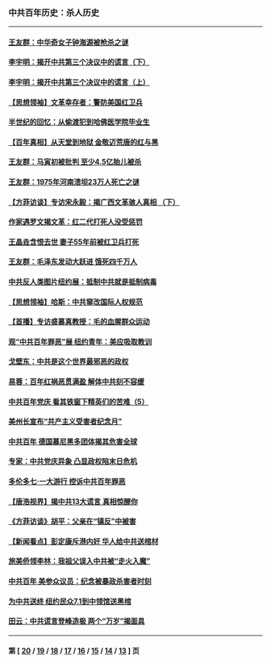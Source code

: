 ### 中共百年历史：杀人历史
---
#### [王友群：中华奇女子钟海源被枪杀之谜](../../pages/nf1176106/n13430555.md?12200430) 
#### [李宇明：揭开中共第三个决议中的谎言（下）](../../pages/nf1176106/n13389389.md?12200430) 
#### [李宇明：揭开中共第三个决议中的谎言（上）](../../pages/nf1176106/n13388697.md?12200430) 
#### [【思想领袖】文革幸存者：警防美国红卫兵](../../pages/nf1176106/n13339289.md?12200430) 
#### [半世纪的回忆：从偷渡犯到哈佛医学院毕业生](../../pages/nf1176106/n13345328.md?12200430) 
#### [【百年真相】从天堂到地狱 金敬迈荒唐的红与黑](../../pages/nf1176106/n13336995.md?12200430) 
#### [王友群：马寅初被批判 至少4.5亿胎儿被杀](../../pages/nf1176106/n13260313.md?12200430) 
#### [王友群：1975年河南溃坝23万人死亡之谜](../../pages/nf1176106/n13231576.md?12200430) 
#### [【方菲访谈】专访宋永毅：揭广西文革骇人真相 （下）](../../pages/nf1176106/n13209074.md?12200430) 
#### [作家遇罗文揭文革：红二代打死人没受惩罚](../../pages/nf1176106/n13205254.md?12200430) 
#### [王晶垚含恨去世 妻子55年前被红卫兵打死](../../pages/nf1176106/n13203590.md?12200430) 
#### [王友群：毛泽东发动大跃进 饿死四千万人](../../pages/nf1176106/n13177158.md?12200430) 
#### [中共反人类图片纽约展：抵制中共就是抵制病毒](../../pages/nf1176106/n13115371.md?12200430) 
#### [【思想领袖】哈斯：中共窜改国际人权规范](../../pages/nf1176106/n13053647.md?12200430) 
#### [【首播】专访盛慕真教授：毛的血腥群众运动](../../pages/nf1176106/n13091782.md?12200430) 
#### [观“中共百年罪恶”展 纽约青年：美应吸取教训](../../pages/nf1176106/n13085246.md?12200430) 
#### [戈壁东：中共是这个世界最邪恶的政权](../../pages/nf1176106/n13085641.md?12200430) 
#### [易蓉：百年红祸恶贯满盈 解体中共刻不容缓](../../pages/nf1176106/n13084455.md?12200430) 
#### [中共百年党庆 看其铁窗下精英们的苦难（5）](../../pages/nf1176106/n13076766.md?12200430) 
#### [美州长宣布“共产主义受害者纪念月”](../../pages/nf1176106/n13074024.md?12200430) 
#### [中共百年 德国慕尼黑多团体揭其危害全球](../../pages/nf1176106/n13068873.md?12200430) 
#### [专家：中共党庆异象 凸显政权陷末日危机](../../pages/nf1176106/n13067084.md?12200430) 
#### [多伦多七·一大游行 控诉中共百年罪恶](../../pages/nf1176106/n13062043.md?12200430) 
#### [【唐浩视界】揭中共13大谎言 真相惊醒你](../../pages/nf1176106/n13065208.md?12200430) 
#### [《方菲访谈》胡平：父亲在“镇反”中被害](../../pages/nf1176106/n13064114.md?12200430) 
#### [【新闻看点】彭定康斥港内奸 华人给中共送棺材](../../pages/nf1176106/n13064230.md?12200430) 
#### [旅美侨领李林：我祖父误入中共被“走火入魔”](../../pages/nf1176106/n13062777.md?12200430) 
#### [中共百年 美参众议员：纪念被暴政杀害者时刻](../../pages/nf1176106/n13063735.md?12200430) 
#### [为中共送终 纽约民众7.1到中领馆送黑棺](../../pages/nf1176106/n13062573.md?12200430) 
#### [田云：中共谎言登峰造极 两个“万岁”揭面具](../../pages/nf1176106/n13062013.md?12200430) 

---
#### 第 [ [20](./20.md?12200430) / [19](./19.md?12200430) / [18](./18.md?12200430) / [17](./17.md?12200430) / [16](./16.md?12200430) / [15](./15.md?12200430) / [14](./14.md?12200430) / [13](./13.md?12200430) ] 页
